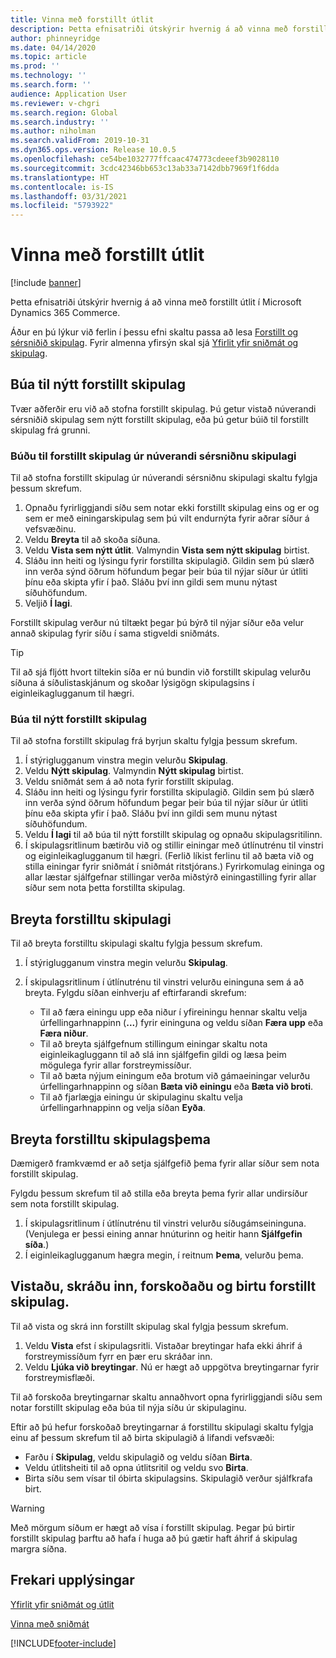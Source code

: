 ```yaml
---
title: Vinna með forstillt útlit
description: Þetta efnisatriði útskýrir hvernig á að vinna með forstillt útlit í Microsoft Dynamics 365 Commerce.
author: phinneyridge
ms.date: 04/14/2020
ms.topic: article
ms.prod: ''
ms.technology: ''
ms.search.form: ''
audience: Application User
ms.reviewer: v-chgri
ms.search.region: Global
ms.search.industry: ''
ms.author: niholman
ms.search.validFrom: 2019-10-31
ms.dyn365.ops.version: Release 10.0.5
ms.openlocfilehash: ce54be1032777ffcaac474773cdeeef3b9028110
ms.sourcegitcommit: 3cdc42346bb653c13ab33a7142dbb7969f1f6dda
ms.translationtype: HT
ms.contentlocale: is-IS
ms.lasthandoff: 03/31/2021
ms.locfileid: "5793922"
---
```

# <a name="work-with-preset-layouts"></a>Vinna með forstillt útlit

[!include [banner](includes/banner.md)]

Þetta efnisatriði útskýrir hvernig á að vinna með forstillt útlit í Microsoft Dynamics 365 Commerce.

Áður en þú lýkur við ferlin í þessu efni skaltu passa að lesa [Forstillt og sérsniðið skipulag](templates-layouts-overview.md#preset-and-custom-layouts). Fyrir almenna yfirsýn skal sjá [Yfirlit yfir sniðmát og skipulag](templates-layouts-overview.md).

## <a name="create-a-new-preset-layout"></a>Búa til nýtt forstillt skipulag

Tvær aðferðir eru við að stofna forstillt skipulag. Þú getur vistað núverandi sérsniðið skipulag sem nýtt forstillt skipulag, eða þú getur búið til forstillt skipulag frá grunni.

### <a name="create-a-preset-layout-from-an-existing-custom-layout"></a>Búðu til forstillt skipulag úr núverandi sérsniðnu skipulagi

Til að stofna forstillt skipulag úr núverandi sérsniðnu skipulagi skaltu fylgja þessum skrefum.

1. Opnaðu fyrirliggjandi síðu sem notar ekki forstillt skipulag eins og er og sem er með einingarskipulag sem þú vilt endurnýta fyrir aðrar síður á vefsvæðinu.
1. Veldu **Breyta** til að skoða síðuna.
1. Veldu **Vista sem nýtt útlit**. Valmyndin **Vista sem nýtt skipulag** birtist.
1. Sláðu inn heiti og lýsingu fyrir forstillta skipulagið. Gildin sem þú slærð inn verða sýnd öðrum höfundum þegar þeir búa til nýjar síður úr útliti þínu eða skipta yfir í það. Sláðu því inn gildi sem munu nýtast síðuhöfundum.
1. Veljið **Í lagi**.

Forstillt skipulag verður nú tiltækt þegar þú býrð til nýjar síður eða velur annað skipulag fyrir síðu í sama stigveldi sniðmáts.

> [!TIP]
> Til að sjá fljótt hvort tiltekin síða er nú bundin við forstillt skipulag velurðu síðuna á síðulistaskjánum og skoðar lýsigögn skipulagsins í eiginleikaglugganum til hægri.

### <a name="create-a-new-preset-layout"></a>Búa til nýtt forstillt skipulag

Til að stofna forstillt skipulag frá byrjun skaltu fylgja þessum skrefum.

1. Í stýriglugganum vinstra megin velurðu **Skipulag**.
1. Veldu **Nýtt skipulag**. Valmyndin **Nýtt skipulag** birtist.
1. Veldu sniðmát sem á að nota fyrir forstillt skipulag.
1. Sláðu inn heiti og lýsingu fyrir forstillta skipulagið. Gildin sem þú slærð inn verða sýnd öðrum höfundum þegar þeir búa til nýjar síður úr útliti þínu eða skipta yfir í það. Sláðu því inn gildi sem munu nýtast síðuhöfundum.
1. Veldu **Í lagi** til að búa til nýtt forstillt skipulag og opnaðu skipulagsritilinn.
1. Í skipulagsritlinum bætirðu við og stillir einingar með útlínutrénu til vinstri og eiginleikaglugganum til hægri. (Ferlið líkist ferlinu til að bæta við og stilla einingar fyrir sniðmát í sniðmát ritstjórans.) Fyrirkomulag eininga og allar læstar sjálfgefnar stillingar verða miðstýrð einingastilling fyrir allar síður sem nota þetta forstillta skipulag.

## <a name="modify-a-preset-layout"></a>Breyta forstilltu skipulagi

Til að breyta forstilltu skipulagi skaltu fylgja þessum skrefum.

1. Í stýriglugganum vinstra megin velurðu **Skipulag**.
1. Í skipulagsritlinum í útlínutrénu til vinstri velurðu eininguna sem á að breyta. Fylgdu síðan einhverju af eftirfarandi skrefum:

    - Til að færa einingu upp eða niður í yfireiningu hennar skaltu velja úrfellingarhnappinn (**...**) fyrir eininguna og veldu síðan **Færa upp** eða **Færa niður**.
    - Til að breyta sjálfgefnum stillingum einingar skaltu nota eiginleikagluggann til að slá inn sjálfgefin gildi og læsa þeim mögulega fyrir allar forstreymissíður.
    - Til að bæta nýjum einingum eða brotum við gámaeiningar velurðu úrfellingarhnappinn og síðan **Bæta við einingu** eða **Bæta við broti**.
    - Til að fjarlægja einingu úr skipulaginu skaltu velja úrfellingarhnappinn og velja síðan **Eyða**.

## <a name="change-a-preset-layout-theme"></a>Breyta forstilltu skipulagsþema

Dæmigerð framkvæmd er að setja sjálfgefið þema fyrir allar síður sem nota forstillt skipulag.

Fylgdu þessum skrefum til að stilla eða breyta þema fyrir allar undirsíður sem nota forstillt skipulag.

1. Í skipulagsritlinum í útlínutrénu til vinstri velurðu síðugámseininguna. (Venjulega er þessi eining annar hnúturinn og heitir hann **Sjálfgefin síða**.)
1. Í eiginleikaglugganum hægra megin, í reitnum **Þema**, velurðu þema.

## <a name="save-check-in-preview-and-publish-a-preset-layout"></a>Vistaðu, skráðu inn, forskoðaðu og birtu forstillt skipulag.

Til að vista og skrá inn forstillt skipulag skal fylgja þessum skrefum.

1. Veldu **Vista** efst í skipulagsritli. Vistaðar breytingar hafa ekki áhrif á forstreymissíðum fyrr en þær eru skráðar inn.
1. Veldu **Ljúka við breytingar**. Nú er hægt að uppgötva breytingarnar fyrir forstreymisflæði.

Til að forskoða breytingarnar skaltu annaðhvort opna fyrirliggjandi síðu sem notar forstillt skipulag eða búa til nýja síðu úr skipulaginu.

Eftir að þú hefur forskoðað breytingarnar á forstilltu skipulagi skaltu fylgja einu af þessum skrefum til að birta skipulagið á lifandi vefsvæði:

* Farðu í **Skipulag**, veldu skipulagið og veldu síðan **Birta**.
* Veldu útlitsheiti til að opna útlitsritil og veldu svo **Birta**.
* Birta síðu sem vísar til óbirta skipulagsins. Skipulagið verður sjálfkrafa birt.

> [!WARNING]
> Með mörgum síðum er hægt að vísa í forstillt skipulag. Þegar þú birtir forstillt skipulag þarftu að hafa í huga að þú gætir haft áhrif á skipulag margra síðna.

## <a name="additional-resources"></a>Frekari upplýsingar

[Yfirlit yfir sniðmát og útlit](templates-layouts-overview.md)

[Vinna með sniðmát](work-with-templates.md)


[!INCLUDE[footer-include](../includes/footer-banner.md)]
